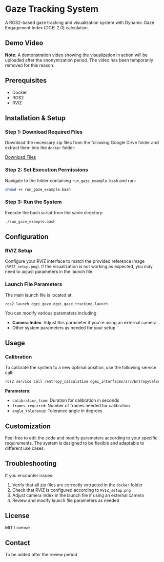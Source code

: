 # Gaze Tracking System

A ROS2-based gaze tracking and visualization system with Dynamic Gaze Engagement Index (DGEI 2.0) calculation.

## Demo Video

**Note:** A demonstration video showing the visualization in action will be uploaded after the anonymization period. The video has been temporarily removed for this reason.

## Prerequisites

- Docker
- ROS2
- RVIZ

## Installation & Setup

### Step 1: Download Required Files

Download the necessary zip files from the following Google Drive folder and extract them into the `docker` folder:

[Download Files](https://drive.google.com/drive/folders/1MaFMmUtnsVl0zWa6dhrkTjsXA0s1UMa0)

### Step 2: Set Execution Permissions

Navigate to the folder containing `run_gaze_example.bash` and run:

```bash
chmod +x run_gaze_example.bash
```

### Step 3: Run the System

Execute the bash script from the same directory:

```bash
./run_gaze_example.bash
```

## Configuration

### RVIZ Setup

Configure your RVIZ interface to match the provided reference image (`RVIZ_setup.png`). If the visualization is not working as expected, you may need to adjust parameters in the launch file.

### Launch File Parameters

The main launch file is located at:
```
ros2 launch dgei_gaze dgei_gaze_tracking.launch
```

You can modify various parameters including:
- **Camera Index**: Adjust this parameter if you're using an external camera
- Other system parameters as needed for your setup

## Usage

### Calibration

To calibrate the system to a new optimal position, use the following service call:

```bash
ros2 service call /entropy_calculation dgei_interfaces/srv/EntropyCalculation "{calibration_time: 5.0, frames_required: 300, angle_tolerance: 10.0}"
```

**Parameters:**
- `calibration_time`: Duration for calibration in seconds
- `frames_required`: Number of frames needed for calibration
- `angle_tolerance`: Tolerance angle in degrees

## Customization

Feel free to edit the code and modify parameters according to your specific requirements. The system is designed to be flexible and adaptable to different use cases.

## Troubleshooting

If you encounter issues:
1. Verify that all zip files are correctly extracted in the `docker` folder
2. Check that RVIZ is configured according to `RVIZ_setup.png`
3. Adjust camera index in the launch file if using an external camera
4. Review and modify launch file parameters as needed

## License

MIT License

## Contact

To be added after the review period
